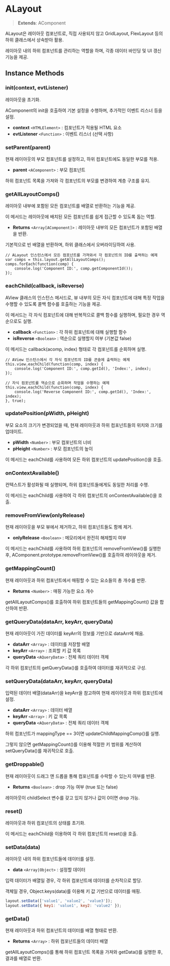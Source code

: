 # ALayout

> **Extends**: AComponent

ALayout은 레이아웃 컴포넌트로, 직접 사용되지 않고 GridLayout, FlexLayout 등의 하위 클래스에서 상속받아 활용.

레이아웃 내의 하위 컴포넌트를 관리하는 역할을 하며, 각종 데이터 바인딩 및 UI 갱신 기능을 제공.

## Instance Methods

### init(context, evtListener)

레이아웃을 초기화.

AComponent의 init을 호출하여 기본 설정을 수행하며, 추가적인 이벤트 리스너 등을 설정.

* **context** `<HTMLElement>` : 컴포넌트가 적용될 HTML 요소
* **evtListener** `<Function>` : 이벤트 리스너 (선택 사항)

### setParent(parent)

현재 레이아웃의 부모 컴포넌트를 설정하고, 하위 컴포넌트에도 동일한 부모를 적용.

* **parent** `<AComponent>` : 부모 컴포넌트

하위 컴포넌트 목록을 가져와 각 컴포넌트의 부모를 변경하여 계층 구조를 유지.

### getAllLayoutComps()

레이아웃 내부에 포함된 모든 컴포넌트를 배열로 반환하는 기능을 제공.

이 메서드는 레이아웃에 배치된 모든 컴포넌트를 쉽게 접근할 수 있도록 돕는 역할.

* **Returns** `<Array[AComponent]>` : 레이아웃 내부의 모든 컴포넌트가 포함된 배열을 반환.

기본적으로 빈 배열을 반환하며, 하위 클래스에서 오버라이딩하여 사용.

```
// ALayout 인스턴스에서 모든 컴포넌트를 가져와서 각 컴포넌트의 ID를 출력하는 예제
var comps = this.layout.getAllLayoutComps();
comps.forEach(function(comp) {
    console.log('Component ID:', comp.getComponentId());
});
```

### eachChild(callback, isReverse)

AView 클래스의 인스턴스 메서드로, 뷰 내부의 모든 자식 컴포넌트에 대해 특정 작업을 수행할 수 있도록 콜백 함수를 호출하는 기능을 제공.

이 메서드는 각 자식 컴포넌트에 대해 반복적으로 콜백 함수를 실행하며, 필요한 경우 역순으로도 실행.

* **callback** `<Function>` : 각 하위 컴포넌트에 대해 실행할 함수
* **isReverse** `<Boolean>` : 역순으로 실행할지 여부 (기본값 false)

이 메서드는 callback(acomp, index) 형태로 각 컴포넌트를 순회하며 실행.

```
// AView 인스턴스에서 각 자식 컴포넌트의 ID를 콘솔에 출력하는 예제
this.view.eachChild(function(comp, index) {
    console.log('Component ID:', comp.getId(), 'Index:', index);
});

// 자식 컴포넌트를 역순으로 순회하며 작업을 수행하는 예제
this.view.eachChild(function(comp, index) {
    console.log('Reverse Component ID:', comp.getId(), 'Index:', index);
}, true);
```

### updatePosition(pWidth, pHeight)

부모 요소의 크기가 변경되었을 때, 현재 레이아웃과 하위 컴포넌트들의 위치와 크기를 업데이트.

* **pWidth** `<Number>` : 부모 컴포넌트의 너비
* **pHeight** `<Number>` : 부모 컴포넌트의 높이

이 메서드는 eachChild를 사용하여 모든 하위 컴포넌트의 updatePosition()을 호출.

### onContextAvailable()

컨텍스트가 활성화될 때 실행되며, 하위 컴포넌트들에게도 동일한 처리를 수행.

이 메서드는 eachChild를 사용하여 각 하위 컴포넌트의 onContextAvailable()을 호출.

### removeFromView(onlyRelease)

현재 레이아웃을 부모 뷰에서 제거하고, 하위 컴포넌트들도 함께 제거.

* **onlyRelease** `<Boolean>` : 메모리에서 완전히 해제할지 여부

이 메서드는 eachChild를 사용하여 하위 컴포넌트의 removeFromView()를 실행한 후, AComponent.prototype.removeFromView()를 호출하여 레이아웃을 제거.

### getMappingCount()

현재 레이아웃과 하위 컴포넌트에서 매핑할 수 있는 요소들의 총 개수를 반환.

* **Returns** `<Number>` : 매핑 가능한 요소 개수

getAllLayoutComps()를 호출하여 하위 컴포넌트들의 getMappingCount() 값을 합산하여 반환.

### getQueryData(dataArr, keyArr, queryData)

현재 레이아웃이 가진 데이터를 keyArr의 정보를 기반으로 dataArr에 채움.

* **dataArr** `<Array>` : 데이터를 저장할 배열
* **keyArr** `<Array>` : 조회할 키 값 목록
* **queryData** `<AQueryData>` : 전체 쿼리 데이터 객체

각 하위 컴포넌트의 getQueryData()를 호출하여 데이터를 재귀적으로 구성.

### setQueryData(dataArr, keyArr, queryData)

입력된 데이터 배열(dataArr)을 keyArr을 참고하여 현재 레이아웃과 하위 컴포넌트에 설정.

* **dataArr** `<Array>` : 데이터 배열
* **keyArr** `<Array>` : 키 값 목록
* **queryData** `<AQueryData>` : 전체 쿼리 데이터 객체

하위 컴포넌트가 mappingType == 3이면 updateChildMappingComp()를 실행.

그렇지 않으면 getMappingCount()를 이용해 적절한 키 범위를 계산하여 setQueryData()를 재귀적으로 호출.

### getDroppable()

현재 레이아웃이 드래그 앤 드롭을 통해 컴포넌트를 수락할 수 있는지 여부를 반환.

* **Returns** `<Boolean>` : drop 가능 여부 (true 또는 false)

레이아웃이 childSelect 변수를 갖고 있지 않거나 값이 0이면 drop 가능.

### reset()

레이아웃과 하위 컴포넌트의 상태를 초기화.

이 메서드는 eachChild을 이용하여 각 하위 컴포넌트의 reset()을 호출.

### setData(data)

레이아웃 내의 하위 컴포넌트들에 데이터를 설정.

* **data** `<Array|Object>` : 설정할 데이터

입력 데이터가 배열일 경우, 각 하위 컴포넌트에 데이터를 순차적으로 할당.

객체일 경우, Object.keys(data)를 이용해 키 값 기반으로 데이터를 매핑.

```js
layout.setData(['value1', 'value2', 'value3']);
layout.setData({ key1: 'value1', key2: 'value2' });
```

### getData()

현재 레이아웃과 하위 컴포넌트의 데이터를 배열 형태로 반환.

* **Returns** `<Array>` : 하위 컴포넌트들의 데이터 배열

getAllLayoutComps()를 통해 하위 컴포넌트 목록을 가져와 getData()를 실행한 후, 결과를 배열로 반환.
